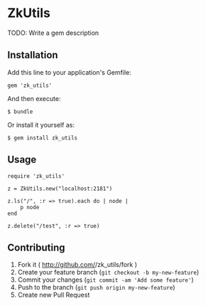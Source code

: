 # ZkUtils

TODO: Write a gem description

## Installation

Add this line to your application's Gemfile:

    gem 'zk_utils'

And then execute:

    $ bundle

Or install it yourself as:

    $ gem install zk_utils

## Usage

    require 'zk_utils'
    
    z = ZkUtils.new("localhost:2181")
    
    z.ls("/", :r => true).each do | node |
        p node
    end
    
    z.delete("/test", :r => true)


## Contributing

1. Fork it ( http://github.com/<my-github-username>/zk_utils/fork )
2. Create your feature branch (`git checkout -b my-new-feature`)
3. Commit your changes (`git commit -am 'Add some feature'`)
4. Push to the branch (`git push origin my-new-feature`)
5. Create new Pull Request
